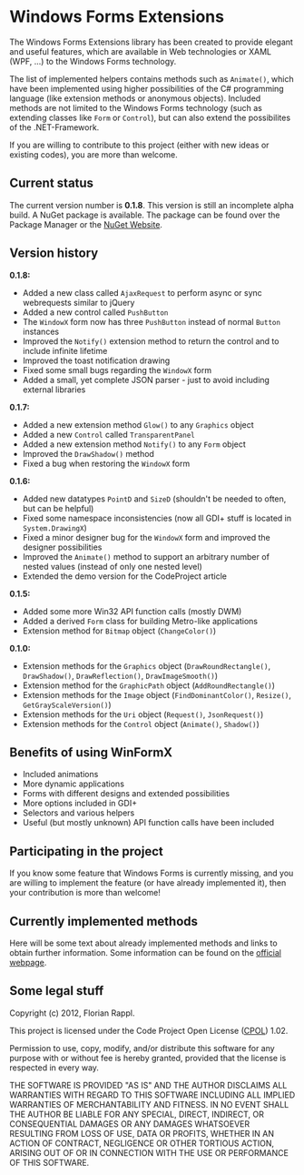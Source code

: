 Windows Forms Extensions
============================================================

The Windows Forms Extensions library has been created to provide elegant and
useful features, which are available in Web technologies or XAML (WPF, ...)
to the Windows Forms technology.

The list of implemented helpers contains methods such as `Animate()`, which
have been implemented using higher possibilities of the C# programming
language (like extension methods or anonymous objects). Included methods
are not limited to the Windows Forms technology (such as extending classes
like `Form` or `Control`), but can also extend the possibilites of the
.NET-Framework.

If you are willing to contribute to this project (either with new ideas or
existing codes), you are more than welcome.

Current status
-------------------------------------------------------

The current version number is **0.1.8**. This version is still an incomplete alpha build.
A NuGet package is available. The package can be found over the Package Manager or the
[NuGet Website](https://www.nuget.org/packages/WinFormsX).

Version history
-------------------------------------------------------
**0.1.8:**

- Added a new class called `AjaxRequest` to perform async or sync webrequests similar to jQuery
- Added a new control called `PushButton`
- The `WindowX` form now has three `PushButton` instead of normal `Button` instances
- Improved the `Notify()` extension method to return the control and to include infinite lifetime
- Improved the toast notification drawing
- Fixed some small bugs regarding the `WindowX` form
- Added a small, yet complete JSON parser - just to avoid including external libraries

**0.1.7:**

- Added a new extension method `Glow()` to any `Graphics` object
- Added a new `Control` called `TransparentPanel`
- Added a new extension method `Notify()` to any `Form` object
- Improved the `DrawShadow()` method
- Fixed a bug when restoring the `WindowX` form

**0.1.6:**

- Added new datatypes `PointD` and `SizeD` (shouldn't be needed to often, but can be helpful)
- Fixed some namespace inconsistencies (now all GDI+ stuff is located in `System.DrawingX`)
- Fixed a minor designer bug for the `WindowX` form and improved the designer possibilities
- Improved the `Animate()` method to support an arbitrary number of nested values (instead of only one nested level)
- Extended the demo version for the CodeProject article

**0.1.5:**

- Added some more Win32 API function calls (mostly DWM)
- Added a derived `Form` class for building Metro-like applications
- Extension method for `Bitmap` object (`ChangeColor()`)

**0.1.0:**

- Extension methods for the `Graphics` object (`DrawRoundRectangle()`, `DrawShadow()`, `DrawReflection()`, `DrawImageSmooth()`)
- Extension method for the `GraphicPath` object (`AddRoundRectangle()`)
- Extension methods for the `Image` object (`FindDominantColor()`, `Resize()`, `GetGrayScaleVersion()`)
- Extension methods for the `Uri` object (`Request()`, `JsonRequest()`)
- Extension methods for the `Control` object (`Animate()`, `Shadow()`)

Benefits of using WinFormX
-------------------------------------------------------

- Included animations
- More dynamic applications
- Forms with different designs and extended possibilities
- More options included in GDI+
- Selectors and various helpers
- Useful (but mostly unknown) API function calls have been included

Participating in the project
-------------------------------------------------------

If you know some feature that Windows Forms is currently missing, and you
are willing to implement the feature (or have already implemented it), then
your contribution is more than welcome!

Currently implemented methods
-------------------------------------------------------

Here will be some text about already implemented methods and links to obtain further information.
Some information can be found on the [official webpage](http://winformx.florian-rappl.de/index.html).

Some legal stuff
------------------

Copyright (c) 2012, Florian Rappl.

This project is licensed under the Code Project Open License
([CPOL](http://www.codeproject.com/info/cpol10.aspx)) 1.02.

Permission to use, copy, modify, and/or distribute this software for any
purpose with or without fee is hereby granted, provided that the license
is respected in every way.

THE SOFTWARE IS PROVIDED "AS IS" AND THE AUTHOR DISCLAIMS ALL WARRANTIES
WITH REGARD TO THIS SOFTWARE INCLUDING ALL IMPLIED WARRANTIES OF
MERCHANTABILITY AND FITNESS. IN NO EVENT SHALL THE AUTHOR BE LIABLE FOR
ANY SPECIAL, DIRECT, INDIRECT, OR CONSEQUENTIAL DAMAGES OR ANY DAMAGES
WHATSOEVER RESULTING FROM LOSS OF USE, DATA OR PROFITS, WHETHER IN AN
ACTION OF CONTRACT, NEGLIGENCE OR OTHER TORTIOUS ACTION, ARISING OUT OF
OR IN CONNECTION WITH THE USE OR PERFORMANCE OF THIS SOFTWARE.
